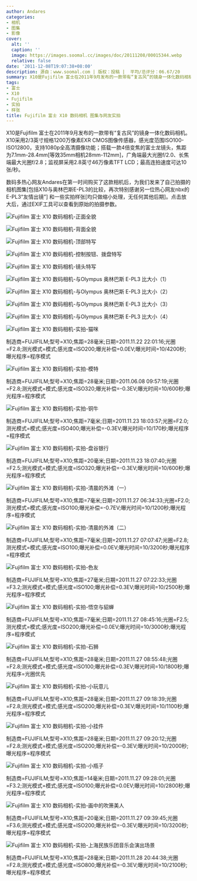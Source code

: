 ```yaml
---
author: Andares
categories:
- 相机
- 图集
- 影像
cover:
  alt: ''
  caption: ''
  image: https://images.soomal.cc/images/doc/20111208/00015344.webp
  relative: false
date: '2011-12-08T19:07:38+08:00'
description: 源自：www.soomal.com | 版权：投稿 |  平均/总评分：06.67/20
summary: X10是Fujifilm 富士在2011年9月发布的一款带有“复古风”的镜身一体化数码相机。X10采用2/3英寸规格1200万像素EXR CMOS图像传感器，感光度范围ISO100-ISO12800，支持1080p全高清摄像功能；搭载一款4倍变焦的富士龙镜头，焦距为7.1mm-28.4mm[等效35mm相机28mm-112mm]，广角端最大光圈f/2.0、长焦端最大光圈……
tags:
- 富士
- X10
- Fujifilm
- 实拍
- 样张
title: Fujifilm 富士 X10 数码相机 图集与网友实拍
---
```


X10是Fujifilm 富士在2011年9月发布的一款带有“复古风”的镜身一体化数码相机。X10采用2/3英寸规格1200万像素EXR CMOS图像传感器，感光度范围ISO100-ISO12800，支持1080p全高清摄像功能；搭载一款4倍变焦的富士龙镜头，焦距为7.1mm-28.4mm[等效35mm相机28mm-112mm]，广角端最大光圈f/2.0、长焦端最大光圈f/2.8；监视屏采用2.8英寸46万像素TFT LCD；最高连拍速度可达10张/秒。

数码多热心网友Andares在第一时间购买了这款相机后，为我们发来了自己拍摄的相机图集[包括X10与奥林巴斯E-PL3的比较，再次特别感谢另一位热心网友nbx的E-PL3“友情出镜”] 和一些实拍样张[均只做缩小处理，无任何其他后期]。点击放大后，通过EXIF工具可以查看到原始的拍摄参数。


![Fujifilm 富士 X10 数码相机-正面全貌](https://images.soomal.cc/images/doc/20111208/00015335.webp)




![Fujifilm 富士 X10 数码相机-背面全貌](https://images.soomal.cc/images/doc/20111208/00015336.webp)




![Fujifilm 富士 X10 数码相机-顶部特写](https://images.soomal.cc/images/doc/20111208/00015337.webp)




![Fujifilm 富士 X10 数码相机-控制按钮、拨盘特写](https://images.soomal.cc/images/doc/20111208/00015338.webp)




![Fujifilm 富士 X10 数码相机-镜头特写](https://images.soomal.cc/images/doc/20111208/00015339.webp)




![Fujifilm 富士 X10 数码相机-与Olympus 奥林巴斯 E-PL3 比大小（1）](https://images.soomal.cc/images/doc/20111208/00015340.webp)




![Fujifilm 富士 X10 数码相机-与Olympus 奥林巴斯 E-PL3 比大小（2）](https://images.soomal.cc/images/doc/20111208/00015341.webp)




![Fujifilm 富士 X10 数码相机-与Olympus 奥林巴斯 E-PL3 比大小（3）](https://images.soomal.cc/images/doc/20111208/00015342.webp)




![Fujifilm 富士 X10 数码相机-与Olympus 奥林巴斯 E-PL3 比大小（4）](https://images.soomal.cc/images/doc/20111208/00015343.webp)




![Fujifilm 富士 X10 数码相机-实拍-猫咪](https://images.soomal.cc/images/doc/20111208/00015344.webp)

制造商=FUJIFILM;型号=X10;焦距=28毫米;日期=2011.11.22 22:01:16;光圈=F2.8;测光模式=模式;感光度=ISO200;曝光补偿=0.0EV;曝光时间=10/4200秒;曝光程序=程序模式


![Fujifilm 富士 X10 数码相机-实拍-模特](https://images.soomal.cc/images/doc/20111208/00015345.webp)

制造商=FUJIFILM;型号=X10;焦距=28毫米;日期=2011.06.08 09:57:19;光圈=F2.8;测光模式=模式;感光度=ISO320;曝光补偿=-0.3EV;曝光时间=10/600秒;曝光程序=程序模式


![Fujifilm 富士 X10 数码相机-实拍-铜牛](https://images.soomal.cc/images/doc/20111208/00015346.webp)

制造商=FUJIFILM;型号=X10;焦距=7毫米;日期=2011.11.23 18:03:57;光圈=F2.0;测光模式=模式;感光度=ISO400;曝光补偿=-0.3EV;曝光时间=10/170秒;曝光程序=程序模式


![Fujifilm 富士 X10 数码相机-实拍-盘谷银行](https://images.soomal.cc/images/doc/20111208/00015347.webp)

制造商=FUJIFILM;型号=X10;焦距=20毫米;日期=2011.11.23 18:07:40;光圈=F2.5;测光模式=模式;感光度=ISO320;曝光补偿=-0.3EV;曝光时间=10/600秒;曝光程序=程序模式


![Fujifilm 富士 X10 数码相机-实拍-清晨的外滩（一）](https://images.soomal.cc/images/doc/20111208/00015348.webp)

制造商=FUJIFILM;型号=X10;焦距=7毫米;日期=2011.11.27 06:34:33;光圈=F2.0;测光模式=模式;感光度=ISO100;曝光补偿=-0.7EV;曝光时间=10/1200秒;曝光程序=程序模式


![Fujifilm 富士 X10 数码相机-实拍-清晨的外滩（二）](https://images.soomal.cc/images/doc/20111208/00015349.webp)

制造商=FUJIFILM;型号=X10;焦距=7毫米;日期=2011.11.27 07:07:47;光圈=F2.8;测光模式=模式;感光度=ISO100;曝光补偿=0.0EV;曝光时间=10/3200秒;曝光程序=程序模式


![Fujifilm 富士 X10 数码相机-实拍-色友](https://images.soomal.cc/images/doc/20111208/00015350.webp)

制造商=FUJIFILM;型号=X10;焦距=27毫米;日期=2011.11.27 07:22:33;光圈=F3.2;测光模式=模式;感光度=ISO100;曝光补偿=0.3EV;曝光时间=10/2500秒;曝光程序=程序模式


![Fujifilm 富士 X10 数码相机-实拍-悟空与貂蝉](https://images.soomal.cc/images/doc/20111208/00015351.webp)

制造商=FUJIFILM;型号=X10;焦距=7毫米;日期=2011.11.27 08:45:16;光圈=F2.5;测光模式=模式;感光度=ISO200;曝光补偿=0.0EV;曝光时间=10/3000秒;曝光程序=程序模式


![Fujifilm 富士 X10 数码相机-实拍-石狮](https://images.soomal.cc/images/doc/20111208/00015352.webp)

制造商=FUJIFILM;型号=X10;焦距=28毫米;日期=2011.11.27 08:55:48;光圈=F2.8;测光模式=模式;感光度=ISO100;曝光补偿=0.3EV;曝光时间=10/1800秒;曝光程序=光圈优先


![Fujifilm 富士 X10 数码相机-实拍-小玩意儿](https://images.soomal.cc/images/doc/20111208/00015353.webp)

制造商=FUJIFILM;型号=X10;焦距=28毫米;日期=2011.11.27 09:18:39;光圈=F2.8;测光模式=模式;感光度=ISO200;曝光补偿=0.3EV;曝光时间=10/1100秒;曝光程序=程序模式


![Fujifilm 富士 X10 数码相机-实拍-小挂件](https://images.soomal.cc/images/doc/20111208/00015354.webp)

制造商=FUJIFILM;型号=X10;焦距=28毫米;日期=2011.11.27 09:20:12;光圈=F2.8;测光模式=模式;感光度=ISO200;曝光补偿=-0.3EV;曝光时间=10/2000秒;曝光程序=程序模式


![Fujifilm 富士 X10 数码相机-实拍-小瓶子](https://images.soomal.cc/images/doc/20111208/00015355.webp)

制造商=FUJIFILM;型号=X10;焦距=14毫米;日期=2011.11.27 09:28:01;光圈=F3.2;测光模式=模式;感光度=ISO100;曝光补偿=0.0EV;曝光时间=10/2800秒;曝光程序=程序模式


![Fujifilm 富士 X10 数码相机-实拍-画中的吹箫美人](https://images.soomal.cc/images/doc/20111208/00015356.webp)

制造商=FUJIFILM;型号=X10;焦距=20毫米;日期=2011.11.27 09:39:45;光圈=F3.6;测光模式=模式;感光度=ISO200;曝光补偿=-0.3EV;曝光时间=10/3200秒;曝光程序=程序模式


![Fujifilm 富士 X10 数码相机-实拍-上海民族乐团音乐会演出场景](https://images.soomal.cc/images/doc/20111208/00015357.webp)

制造商=FUJIFILM;型号=X10;焦距=28毫米;日期=2011.11.28 20:44:38;光圈=F2.8;测光模式=模式;感光度=ISO800;曝光补偿=-0.3EV;曝光时间=10/2100秒;曝光程序=程序模式